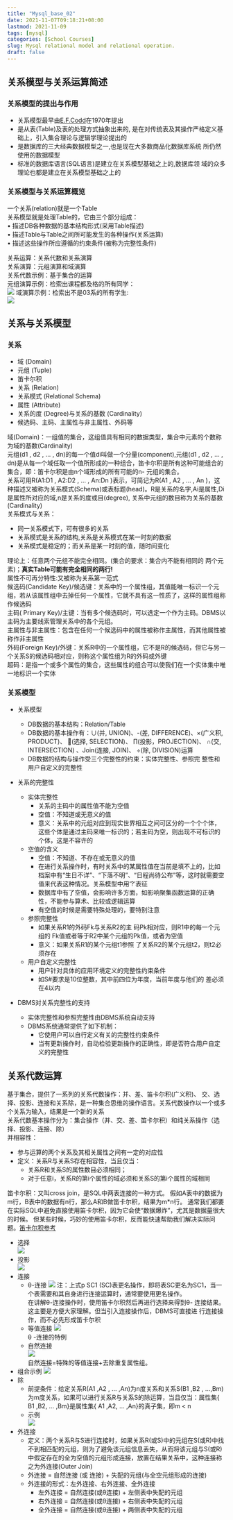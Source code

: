 ```yaml
---
title: "Mysql_base_02"
date: 2021-11-07T09:18:21+08:00
lastmod: 2021-11-09
tags: [mysql]
categories: [School Courses]
slug: Mysql relational model and relational operation.
draft: false
---
```

## 关系模型与关系运算简述
### 关系模型的提出与作用
* 关系模型最早由[E.F.Codd](https://en.wikipedia.org/wiki/Edgar_F._Codd)在1970年提出
* 是从表(Table)及表的处理方式抽象出来的, 是在对传统表及其操作严格定义基础上，引入集合理论与逻辑学理论提出的
* 是数据库的三大经典数据模型之一,也是现在大多数商品化数据库系统 所仍然使用的数据模型
* 标准的数据库语言(SQL语言)是建立在关系模型基础之上的,数据库领
域的众多理论也都是建立在关系模型基础之上的

### 关系模型与关系运算概览
一个关系(relation)就是一个Table   
关系模型就是处理Table的，它由三个部分组成：   
• 描述DB各种数据的基本结构形式(采用Table描述)   
• 描述Table与Table之间所可能发生的各种操作(关系运算)   
• 描述这些操作所应遵循的约束条件(被称为完整性条件)

关系运算：关系代数和关系演算   
关系演算：元组演算和域演算   
关系代数示例：基于集合的运算   
元组演算示例：检索出课程都及格的所有同学：   
![](https://raw.githubusercontent.com/QizhengZou/Drawing_bed/main/20211109093528.png)
域演算示例：检索出不是03系的所有学生:   
![](https://raw.githubusercontent.com/QizhengZou/Drawing_bed/main/20211109093944.png)
## 关系与关系模型
### 关系
* 域 (Domain)
* 元组 (Tuple)
* 笛卡尔积
* 关系 (Relation)
* 关系模式 (Relational Schema)
* 属性 (Attribute)
* 关系的度 (Degree)与关系的基数 (Cardinality)
* 候选码、主码、主属性与非主属性、外码等

域(Domain)：一组值的集合，这组值具有相同的数据类型，集合中元素的个数称为域的基数(Cardinality)   
元组(d1 , d2 , … , dn)的每一个值di叫做一个分量(component),元组(d1 , d2 , … , dn)是从每一个域任取一个值所形成的一种组合，笛卡尔积是所有这种可能组合的集合，即：笛卡尔积是由n个域形成的所有可能的n- 元组的集合。   
关系可用R(A1:D1 , A2:D2 , … , An:Dn )表示，可简记为R(A1 , A2 , … , An )，这种描述又被称为关系模式(Schema)或表标题(head)。R是关系的名字,Ai是属性,Di是属性所对应的域,n是关系的度或目(degree),
关系中元组的数目称为关系的基数(Cardinality)   
关系模式与关系：   
* 同一关系模式下，可有很多的关系
* 关系模式是关系的结构,关系是关系模式在某一时刻的数据
* 关系模式是稳定的；而关系是某一时刻的值，随时间变化

理论上：任意两个元组不能完全相同。(集合的要求：集合内不能有相同的
两个元素)；**真实Table可能有完全相同的两行!**   
属性不可再分特性:又被称为关系第一范式   
候选码(Candidate Key)/候选键：关系中的一个属性组，其值能唯一标识一个元组，若从该属性组中去掉任何一个属性，它就不具有这一性质了，这样的属性组称作候选码   
主码( Primary Key)/主键：当有多个候选码时，可以选定一个作为主码。DBMS以主码为主要线索管理关系中的各个元组。   
主属性与非主属性：包含在任何一个候选码中的属性被称作主属性，而其他属性被称作非主属性   
外码(Foreign Key)/外键：关系R中的一个属性组，它不是R的候选码，但它与另一个关系S的候选码相对应，则称这个属性组为R的外码或外键   
超码：是指一个或多个属性的集合，这些属性的组合可以使我们在一个实体集中唯一地标识一个实体   
### 关系模型
* 关系模型
    * DB数据的基本结构：Relation/Table
    * DB数据的基本操作有：∪(并, UNION)、-(差, DIFFERENCE)、×(广义积, PRODUCT)、 (选择, SELECTION)、 ∏(投影，PROJECTION)、 ∩(交, INTERSECTION) 、Join(连接, JOIN)、 ÷(除, DIVISION)运算
    * DB数据的结构与操作受三个完整性的约束：实体完整性、参照完
整性和用户自定义的完整性

* 关系的完整性
    * 实体完整性
        * 关系的主码中的属性值不能为空值
        * 空值：不知道或无意义的值
        * 意义：关系中的元组对应到现实世界相互之间可区分的一个个个体，这些个体是通过主码来唯一标识的；若主码为空，则出现不可标识的 个体，这是不容许的   
    * 空值的含义
        * 空值：不知道、不存在或无意义的值
        * 在进行关系操作时，有时关系中的某属性值在当前是填不上的，比如档案中有“生日不详”、“下落不明”、“日程尚待公布”等，这时就需要空值来代表这种情况。关系模型中用‘?’表征
        * 数据库中有了空值，会影响许多方面，如影响聚集函数运算的正确 性，不能参与算术、比较或逻辑运算
        * 有空值的时候是需要特殊处理的，要特别注意
    * 参照完整性
        * 如果关系R1的外码Fk与关系R2的主 码Pk相对应，则R1中的每一个元组的 Fk值或者等于R2中某个元组的Pk值，或者为空值
        * 意义：如果关系R1的某个元组t1参照 了关系R2的某个元组t2，则t2必须存在
    * 用户自定义完整性
        * 用户针对具体的应用环境定义的完整性约束条件
        * 如S#要求是10位整数，其中前四位为年度，当前年度与他们的 差必须在4以内
* DBMS对关系完整性的支持
    * 实体完整性和参照完整性由DBMS系统自动支持
    * DBMS系统通常提供了如下机制：
        * 它使用户可以自行定义有关的完整性约束条件
        * 当有更新操作时，自动检验更新操作的正确性，即是否符合用户自定义的完整性


## 关系代数运算

基于集合，提供了一系列的关系代数操作：并、差、笛卡尔积(广义积)、
交、选择、投影、连接和关系除，是一种集合思维的操作语言。关系代数操作以一个或多个关系为输入，结果是一个新的关系   
关系代数基本操作分为：集合操作（并、交、差、笛卡尔积）和纯关系操作（选择、投影、连接、除）   
并相容性：   
* 参与运算的两个关系及其相关属性之间有一定的对应性
* 定义：关系R与关系S存在相容性，当且仅当： 
    * 关系R和关系S的属性数目必须相同；
    * 对于任意i，关系R的第i个属性的域必须和关系S的第i个属性的域相同

笛卡尔积：又叫cross join，是SQL中两表连接的一种方式。 假如A表中的数据为m行，B表中的数据有n行，那么A和B做笛卡尔积，结果为m*n行。 通常我们都要在实际SQL中避免直接使用笛卡尔积，因为它会使“数据爆炸”，尤其是数据量很大的时候。 但某些时候，巧妙的使用笛卡尔积，反而能快速帮助我们解决实际问题。[笛卡尔积参考](https://zhuanlan.zhihu.com/p/133539313)

* 选择   
    ![](https://raw.githubusercontent.com/QizhengZou/Drawing_bed/main/20211109103642.png)
* 投影   
    ![](https://raw.githubusercontent.com/QizhengZou/Drawing_bed/main/20211109103823.png)
* 连接
    * θ-连接
    ![](https://raw.githubusercontent.com/QizhengZou/Drawing_bed/main/20211109104047.png)
    注：上式p SC1 (SC)表更名操作，即将表SC更名为SC1，当一个表需要和其自身进行连接运算时，通常要使用更名操作。   
    在讲解θ-连接操作时，使用笛卡尔积然后再进行选择来得到θ- 连接结果。这主要是方便大家理解。但当引入连接操作后，DBMS可直接进
    行连接操作，而不必先形成笛卡尔积
    * 等值连接
    ![](https://raw.githubusercontent.com/QizhengZou/Drawing_bed/main/20211109104413.png)   
     θ -连接的特例
    * 自然连接   
    ![](https://raw.githubusercontent.com/QizhengZou/Drawing_bed/main/20211109104530.png)   
    自然连接=特殊的等值连接+去除重复属性组。
* 组合示例
![](https://raw.githubusercontent.com/QizhengZou/Drawing_bed/main/20211109105046.png)
* 除
    * 前提条件：给定关系R(A1 ,A2 , … ,An)为n度关系和关系S(B1 ,B2 , …,Bm)为m度关系，如果可以进行关系R与关系S的除运算，当且仅当：属性集{ B1 ,B2, … ,Bm}是属性集{ A1 ,A2, … ,An}的真子集，即m < n   
    * 示例   
    ![](https://raw.githubusercontent.com/QizhengZou/Drawing_bed/main/20211109110840.png)
* 外连接 
    * 定义：两个关系R与S进行连接时，如果关系R(或S)中的元组在S(或R)中找不到相匹配的元组，则为了避免该元组信息丢失，从而将该元组与S(或R)中假定存在的全为空值的元组形成连接，放置在结果关系中，这种连接称之为外连接(Outer Join)
    * 外连接 = 自然连接 (或 连接) + 失配的元组(与全空元组形成的连接)
    * 外连接的形式：左外连接、右外连接、全外连接
        * 左外连接 = 自然连接(或θ连接) + 左侧表中失配的元组
        * 右外连接 = 自然连接(或θ连接) + 右侧表中失配的元组
        * 全外连接 = 自然连接(或θ连接) + 两侧表中失配的元组


